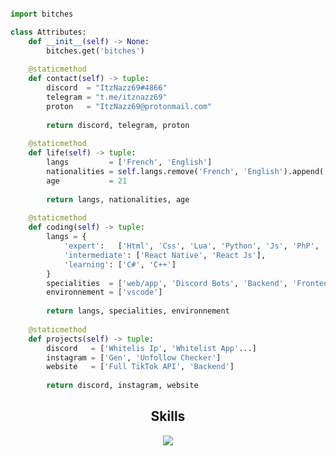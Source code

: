 <!-- Hi MF <3 -->
<!--<h2 align="center">Discord <img src="https://s8.gifyu.com/images/979447220829032478.gif" height="25px"> Server -  <a href="https://discord.gg/onlp">.gg/C8Cb7yNTDa</a></h2>-->

<p href="https://discord.gg/C8Cb7yNTDa" align="center">
    <img alt="" src=https://lanyard.cnrad.dev/api/784492346493370408/>
</p>

```python
import bitches

class Attributes:
	def __init__(self) -> None:
		bitches.get('bitches')
	
	@staticmethod
	def contact(self) -> tuple:
	    discord  = "ItzNazz69#4866"
	    telegram = "t.me/itznazz69"
	    proton   = "ItzNazz69@protonmail.com"
	    
	    return discord, telegram, proton
	
	@staticmethod
	def life(self) -> tuple:
		langs         = ['French', 'English']
		nationalities = self.langs.remove('French', 'English').append('Spanish')
		age           = 21
		
		return langs, nationalities, age
	
	@staticmethod
	def coding(self) -> tuple:
		langs = {
			'expert':   ['Html', 'Css', 'Lua', 'Python', 'Js', 'PhP', 'C'],
			'intermediate': ['React Native', 'React Js'],
			'learning': ['C#', 'C++']
		}
		specialities  = ['web/app', 'Discord Bots', 'Backend', 'Frontend']
		environnement = ['vscode']
		
		return langs, specialities, environnement
	
	@staticmethod
	def projects(self) -> tuple:
		discord   = ['Whitelis Ip', 'Whitelist App'...]
		instagram = ['Gen', 'Unfollow Checker']
		website   = ['Full TikTok API', 'Backend']
		
		return discord, instagram, website

```
<h2 align="center">Skills </h2>

<p align="center">
  <a href="https://skillicons.dev">
    <img src="https://skillicons.dev/icons?i=html,css,js,lua,python,php,react,cs,cpp,c,vscode" />
  </a>
</p>
<div data-iframe-width="150" data-iframe-height="270" data-share-badge-id="067556dd-6f09-408c-95da-b18b8d8f4bf3" data-share-badge-host="https://www.credly.com"></div>
<p href="https://discord.gg/C8Cb7yNTDa" align="center">
    <img alt="" src=https://github-readme-stats.vercel.app/api?username=ItzNazz69&show_icons=true&theme=tokyonight>
</p>


<script type="text/javascript" async src="//cdn.credly.com/assets/utilities/embed.js"></script>

